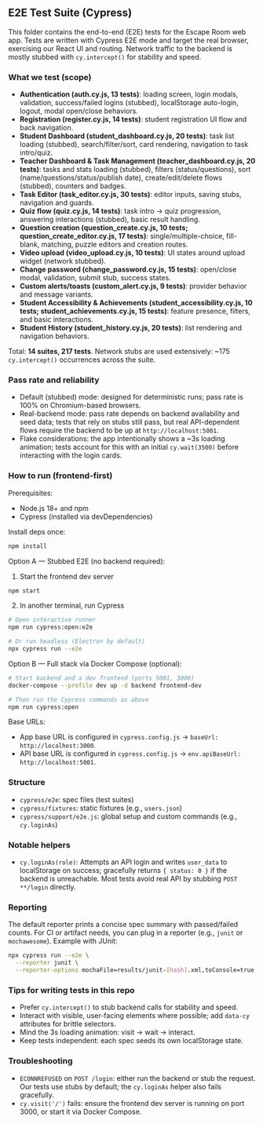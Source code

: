 ## E2E Test Suite (Cypress)

This folder contains the end-to-end (E2E) tests for the Escape Room web app. Tests are written with Cypress E2E mode and target the real browser, exercising our React UI and routing. Network traffic to the backend is mostly stubbed with `cy.intercept()` for stability and speed.

### What we test (scope)

- **Authentication (auth.cy.js, 13 tests)**: loading screen, login modals, validation, success/failed logins (stubbed), localStorage auto-login, logout, modal open/close behaviors.
- **Registration (register.cy.js, 14 tests)**: student registration UI flow and back navigation.
- **Student Dashboard (student_dashboard.cy.js, 20 tests)**: task list loading (stubbed), search/filter/sort, card rendering, navigation to task intro/quiz.
- **Teacher Dashboard & Task Management (teacher_dashboard.cy.js, 20 tests)**: tasks and stats loading (stubbed), filters (status/questions), sort (name/questions/status/publish date), create/edit/delete flows (stubbed), counters and badges.
- **Task Editor (task_editor.cy.js, 30 tests)**: editor inputs, saving stubs, navigation and guards.
- **Quiz flow (quiz.cy.js, 14 tests)**: task intro → quiz progression, answering interactions (stubbed), basic result handling.
- **Question creation (question_create.cy.js, 10 tests; question_create_editor.cy.js, 17 tests)**: single/multiple-choice, fill-blank, matching, puzzle editors and creation routes.
- **Video upload (video_upload.cy.js, 10 tests)**: UI states around upload widget (network stubbed).
- **Change password (change_password.cy.js, 15 tests)**: open/close modal, validation, submit stub, success states.
- **Custom alerts/toasts (custom_alert.cy.js, 9 tests)**: provider behavior and message variants.
- **Student Accessibility & Achievements (student_accessibility.cy.js, 10 tests; student_achievements.cy.js, 15 tests)**: feature presence, filters, and basic interactions.
- **Student History (student_history.cy.js, 20 tests)**: list rendering and navigation behaviors.

Total: **14 suites, 217 tests**. Network stubs are used extensively: ~175 `cy.intercept()` occurrences across the suite.

### Pass rate and reliability

- Default (stubbed) mode: designed for deterministic runs; pass rate is 100% on Chromium-based browsers.
- Real-backend mode: pass rate depends on backend availability and seed data; tests that rely on stubs still pass, but real API-dependent flows require the backend to be up at `http://localhost:5001`.
- Flake considerations: the app intentionally shows a ~3s loading animation; tests account for this with an initial `cy.wait(3500)` before interacting with the login cards.

### How to run (frontend-first)

Prerequisites:

- Node.js 18+ and npm
- Cypress (installed via devDependencies)

Install deps once:

```bash
npm install
```

Option A — Stubbed E2E (no backend required):

1. Start the frontend dev server

```bash
npm start
```

2. In another terminal, run Cypress

```bash
# Open interactive runner
npm run cypress:open:e2e

# Or run headless (Electron by default)
npx cypress run --e2e

```

Option B — Full stack via Docker Compose (optional):

```bash
# Start backend and a dev frontend (ports 5001, 3000)
docker-compose --profile dev up -d backend frontend-dev

# Then run the Cypress commands as above
npm run cypress:open

```

Base URLs:

- App base URL is configured in `cypress.config.js` → `baseUrl: http://localhost:3000`.
- API base URL is configured in `cypress.config.js` → `env.apiBaseUrl: http://localhost:5001`.

### Structure

- `cypress/e2e`: spec files (test suites)
- `cypress/fixtures`: static fixtures (e.g., `users.json`)
- `cypress/support/e2e.js`: global setup and custom commands (e.g., `cy.loginAs`)

### Notable helpers

- `cy.loginAs(role)`: Attempts an API login and writes `user_data` to localStorage on success; gracefully returns `{ status: 0 }` if the backend is unreachable. Most tests avoid real API by stubbing `POST **/login` directly.

### Reporting

The default reporter prints a concise spec summary with passed/failed counts. For CI or artifact needs, you can plug in a reporter (e.g., `junit` or `mochawesome`). Example with JUnit:

```bash
npx cypress run --e2e \
  --reporter junit \
  --reporter-options mochaFile=results/junit-[hash].xml,toConsole=true
```

### Tips for writing tests in this repo

- Prefer `cy.intercept()` to stub backend calls for stability and speed.
- Interact with visible, user-facing elements where possible; add `data-cy` attributes for brittle selectors.
- Mind the 3s loading animation: visit → wait → interact.
- Keep tests independent: each spec seeds its own localStorage state.

### Troubleshooting

- `ECONNREFUSED` on `POST /login`: either run the backend or stub the request. Our tests use stubs by default; the `cy.loginAs` helper also fails gracefully.
- `cy.visit('/')` fails: ensure the frontend dev server is running on port 3000, or start it via Docker Compose.
